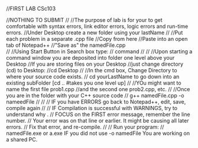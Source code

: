 //FIRST LAB CSc103

//NOTHING TO SUBMIT 
// 
//The purpose of lab is for your to get comfortable with syntax errors, link editor errors, logic errors and run-time errors. 
//Under Desktop create a new folder  using your lastName 
// 
//Put each problem in a separate .cpp file 
//Copy from here 
//Paste into an open tab of Notepad++ 
//"Save as" the namedFile.cpp  
// 
//Using Start Button in Search box type: 
//   command 
// 
// 
//Upon starting a command window you are deposited into folder one level above your Desktop 
//If you are storing files on your Desktop 
//just change directory (cd) to Desktop: 
//cd Desktop 
// 
//In the cmd box, Change Directory to where your source code exists. 
// cd   yourLastName            to go down into an existing subFolder   [cd ..    #takes you one level up] 
// 
//YOu might want to name the first file prob1.cpp 
//and the second one prob2.cpp, etc. 
// 
//Once you are in the folder with your C++ source code 
// g++ namedFile.cpp -o nameedFile 
// 
// 
// IF you have ERRORS go back to Notepad++, edit, save, compile again 
// 
// IF Compilation is successful with WARNINGS, try to understand why . 
// FOCUS on the FIRST error message, remember the line number. 
// Your error was on that line or earlier.  It might be causing all later errors. 
// Fix that error, and re-compile. 
// 
// Run your program: 
//    namedFile.exe        or a.exe   IF you did not use -o namedFile You are working on a shared PC.

